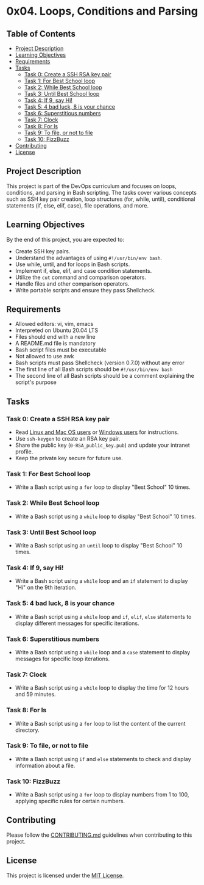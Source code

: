 # 0x04. Loops, Conditions and Parsing

## Table of Contents

- [Project Description](#project-description)
- [Learning Objectives](#learning-objectives)
- [Requirements](#requirements)
- [Tasks](#tasks)
  - [Task 0: Create a SSH RSA key pair](#task-0-create-a-ssh-rsa-key-pair)
  - [Task 1: For Best School loop](#task-1-for-best-school-loop)
  - [Task 2: While Best School loop](#task-2-while-best-school-loop)
  - [Task 3: Until Best School loop](#task-3-until-best-school-loop)
  - [Task 4: If 9, say Hi!](#task-4-if-9-say-hi)
  - [Task 5: 4 bad luck, 8 is your chance](#task-5-4-bad-luck-8-is-your-chance)
  - [Task 6: Superstitious numbers](#task-6-superstitious-numbers)
  - [Task 7: Clock](#task-7-clock)
  - [Task 8: For ls](#task-8-for-ls)
  - [Task 9: To file, or not to file](#task-9-to-file-or-not-to-file)
  - [Task 10: FizzBuzz](#task-10-fizzbuzz)
- [Contributing](#contributing)
- [License](#license)

## Project Description

This project is part of the DevOps curriculum and focuses on loops, conditions, and parsing in Bash scripting. The tasks cover various concepts such as SSH key pair creation, loop structures (for, while, until), conditional statements (if, else, elif, case), file operations, and more.

## Learning Objectives

By the end of this project, you are expected to:

- Create SSH key pairs.
- Understand the advantages of using `#!/usr/bin/env bash`.
- Use while, until, and for loops in Bash scripts.
- Implement if, else, elif, and case condition statements.
- Utilize the `cut` command and comparison operators.
- Handle files and other comparison operators.
- Write portable scripts and ensure they pass Shellcheck.

## Requirements

- Allowed editors: vi, vim, emacs
- Interpreted on Ubuntu 20.04 LTS
- Files should end with a new line
- A README.md file is mandatory
- Bash script files must be executable
- Not allowed to use awk
- Bash scripts must pass Shellcheck (version 0.7.0) without any error
- The first line of all Bash scripts should be `#!/usr/bin/env bash`
- The second line of all Bash scripts should be a comment explaining the script's purpose

## Tasks

### Task 0: Create a SSH RSA key pair

- Read [Linux and Mac OS users](#) or [Windows users](#) for instructions.
- Use `ssh-keygen` to create an RSA key pair.
- Share the public key (`0-RSA_public_key.pub`) and update your intranet profile.
- Keep the private key secure for future use.

### Task 1: For Best School loop

- Write a Bash script using a `for` loop to display "Best School" 10 times.

### Task 2: While Best School loop

- Write a Bash script using a `while` loop to display "Best School" 10 times.

### Task 3: Until Best School loop

- Write a Bash script using an `until` loop to display "Best School" 10 times.

### Task 4: If 9, say Hi!

- Write a Bash script using a `while` loop and an `if` statement to display "Hi" on the 9th iteration.

### Task 5: 4 bad luck, 8 is your chance

- Write a Bash script using a `while` loop and `if`, `elif`, `else` statements to display different messages for specific iterations.

### Task 6: Superstitious numbers

- Write a Bash script using a `while` loop and a `case` statement to display messages for specific loop iterations.

### Task 7: Clock

- Write a Bash script using a `while` loop to display the time for 12 hours and 59 minutes.

### Task 8: For ls

- Write a Bash script using a `for` loop to list the content of the current directory.

### Task 9: To file, or not to file

- Write a Bash script using `if` and `else` statements to check and display information about a file.

### Task 10: FizzBuzz

- Write a Bash script using a `for` loop to display numbers from 1 to 100, applying specific rules for certain numbers.

## Contributing

Please follow the [CONTRIBUTING.md](CONTRIBUTING.md) guidelines when contributing to this project.

## License

This project is licensed under the [MIT License](LICENSE).

